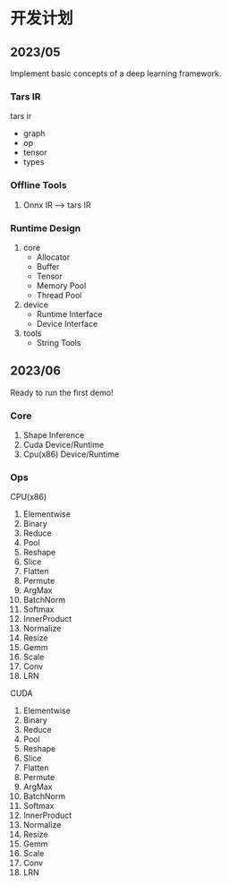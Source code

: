 # 开发计划

## 2023/05

Implement basic concepts of a deep learning framework.

### Tars IR
tars ir
- graph
- op
- tensor
- types

### Offline Tools
1. Onnx IR --> tars IR

### Runtime Design
1. core
    - Allocator
    - Buffer
    - Tensor
    - Memory Pool
    - Thread Pool  
2. device
    - Runtime Interface
    - Device Interface
3. tools
    - String Tools


## 2023/06

Ready to run the first demo!

### Core

1. Shape Inference
2. Cuda Device/Runtime
3. Cpu(x86) Device/Runtime

### Ops

CPU(x86)

1. Elementwise
2. Binary
3. Reduce
4. Pool
5. Reshape
6. Slice
7. Flatten
8. Permute
9. ArgMax
10. BatchNorm
11. Softmax
12. InnerProduct
13. Normalize 
14. Resize
15. Gemm
16. Scale
17. Conv
18. LRN

 CUDA

1. Elementwise
2. Binary
3. Reduce
4. Pool
5. Reshape
6. Slice
7. Flatten
8. Permute
9. ArgMax
10. BatchNorm
11. Softmax
12. InnerProduct
13. Normalize 
14. Resize
15. Gemm
16. Scale
17. Conv
18. LRN
